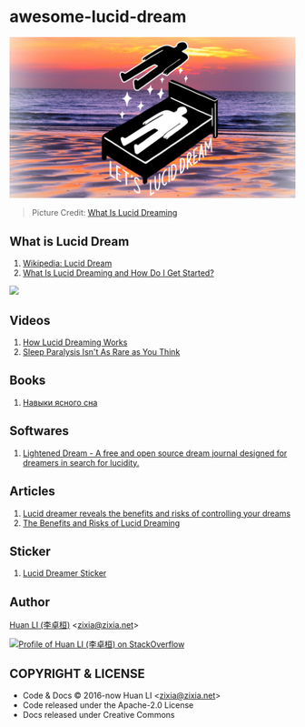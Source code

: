 # awesome-lucid-dream

![Lucid Dream](docs/images/lucid-dream.jpg)
> Picture Credit: [What Is Lucid Dreaming](https://lifehacker.com/what-is-lucid-dreaming-and-how-do-i-get-started-1795552901)

## What is Lucid Dream

1. [Wikipedia: Lucid Dream](https://en.wikipedia.org/wiki/Lucid_dream)
1. [What Is Lucid Dreaming and How Do I Get Started?](https://lifehacker.com/what-is-lucid-dreaming-and-how-do-i-get-started-1795552901)

[<image src="docs/images/lucid-dreamer-badge.jpg" width="100" />](https://dribbble.com/shots/2972777-Lucid-Dreamer-Patch-Design#shot-description)

## Videos

1. [How Lucid Dreaming Works](https://www.youtube.com/watch?v=qH-MGqokk_Y)
1. [Sleep Paralysis Isn't As Rare as You Think](https://www.youtube.com/watch?v=PXaB89dPQlw)

## Books

1. [Навыки ясного сна](https://lucid.gitbooks.io/lds/)

## Softwares

1. [Lightened Dream - A free and open source dream journal designed for dreamers in search for lucidity.](https://lucidcode.com/lighteneddream/)

## Articles

1. [Lucid dreamer reveals the benefits and risks of controlling your dreams](https://therooster.com/blog/lucid-dreamer-reveals-benefits-and-risks-controlling-your-dreams)
1. [The Benefits and Risks of Lucid Dreaming](https://lifehacker.com/the-benefits-and-risks-of-lucid-dreaming-1795735303)

## Sticker

1. [Lucid Dreamer Sticker](https://jefffinley.org/product/lucid-dreamer-sticker/)

## Author

[Huan LI (李卓桓)](http://linkedin.com/in/zixia) \<zixia@zixia.net\>

[![Profile of Huan LI (李卓桓) on StackOverflow](https://stackexchange.com/users/flair/265499.png)](https://stackexchange.com/users/265499)

## COPYRIGHT & LICENSE

* Code & Docs © 2016-now Huan LI \<zixia@zixia.net\>
* Code released under the Apache-2.0 License
* Docs released under Creative Commons
